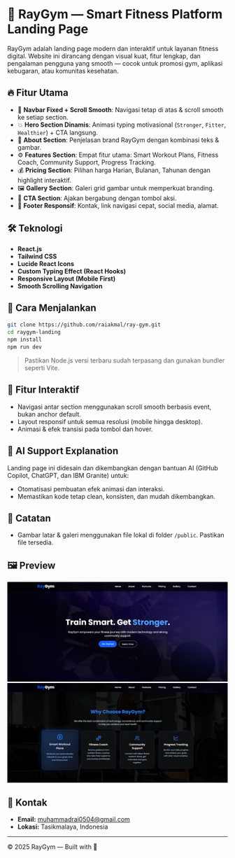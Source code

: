 # 💪 RayGym — Smart Fitness Platform Landing Page

RayGym adalah landing page modern dan interaktif untuk layanan fitness digital. Website ini dirancang dengan visual kuat, fitur lengkap, dan pengalaman pengguna yang smooth — cocok untuk promosi gym, aplikasi kebugaran, atau komunitas kesehatan.

## 🔥 Fitur Utama

- 📱 **Navbar Fixed + Scroll Smooth**: Navigasi tetap di atas & scroll smooth ke setiap section.
- 💥 **Hero Section Dinamis**: Animasi typing motivasional (`Stronger`, `Fitter`, `Healthier`) + CTA langsung.
- 🧠 **About Section**: Penjelasan brand RayGym dengan kombinasi teks & gambar.
- ⚙️ **Features Section**: Empat fitur utama: Smart Workout Plans, Fitness Coach, Community Support, Progress Tracking.
- 💰 **Pricing Section**: Pilihan harga Harian, Bulanan, Tahunan dengan highlight interaktif.
- 🖼️ **Gallery Section**: Galeri grid gambar untuk memperkuat branding.
- 📣 **CTA Section**: Ajakan bergabung dengan tombol aksi.
- 🔗 **Footer Responsif**: Kontak, link navigasi cepat, social media, alamat.

## 🛠️ Teknologi

- **React.js**
- **Tailwind CSS**
- **Lucide React Icons**
- **Custom Typing Effect (React Hooks)**
- **Responsive Layout (Mobile First)**
- **Smooth Scrolling Navigation**

## 🚀 Cara Menjalankan

```bash
git clone https://github.com/raiakmal/ray-gym.git
cd raygym-landing
npm install
npm run dev
```

> Pastikan Node.js versi terbaru sudah terpasang dan gunakan bundler seperti Vite.

## 🧪 Fitur Interaktif

- Navigasi antar section menggunakan scroll smooth berbasis event, bukan anchor default.
- Layout responsif untuk semua resolusi (mobile hingga desktop).
- Animasi & efek transisi pada tombol dan hover.

## 🤖 AI Support Explanation

Landing page ini didesain dan dikembangkan dengan bantuan AI (GitHub Copilot, ChatGPT, dan IBM Granite) untuk:

- Otomatisasi pembuatan efek animasi dan interaksi.
- Memastikan kode tetap clean, konsisten, dan mudah dikembangkan.

## 📌 Catatan

- Gambar latar & galeri menggunakan file lokal di folder `/public`. Pastikan file tersedia.

## 🖼️ Preview

![Preview Hero](./public/readme/readme1.png)
![Preview Features](./public/readme/readme2.png)

## 📧 Kontak

- **Email:** [muhammadrai0504@gmail.com](mailto:muhammadrai0504@gmail.com)
- **Lokasi:** Tasikmalaya, Indonesia

---

©️ 2025 RayGym — Built with 💙
